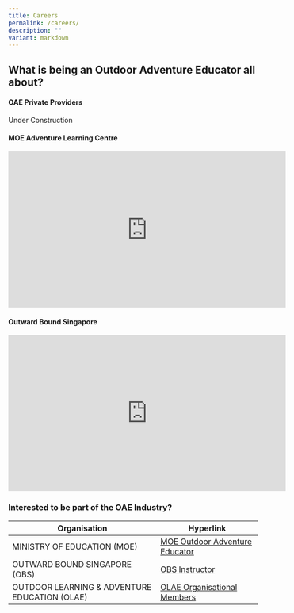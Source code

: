 ```yaml
---
title: Careers
permalink: /careers/
description: ""
variant: markdown
---
```

## What is being an Outdoor Adventure Educator all about?

#### OAE Private Providers
Under Construction

#### MOE Adventure Learning Centre
<iframe allowfullscreen="" allow="accelerometer; autoplay; clipboard-write; encrypted-media; gyroscope; picture-in-picture; web-share" frameborder="0" title="YouTube video player" src="https://www.youtube.com/embed/o8CbIYTEob8?si=1I0rJ1JMd4u_tAEG" height="315" width="560"></iframe>

#### Outward Bound Singapore
<iframe allowfullscreen="" allow="accelerometer; autoplay; clipboard-write; encrypted-media; gyroscope; picture-in-picture; web-share" frameborder="0" title="YouTube video player" src="https://www.youtube.com/embed/xOPlalbQ_UE?si=kv98WLs0u3E9ETag" height="315" width="560"></iframe>

### Interested to be part of the OAE Industry?
	
| Organisation | Hyperlink |
| -------- | -------- |
| MINISTRY OF EDUCATION (MOE) | [MOE Outdoor Adventure Educator](https://www.moe.gov.sg/careers/non-teaching-careers/outdoor-adventure-educator) | 
|OUTWARD BOUND SINGAPORE (OBS) | [OBS Instructor](https://www.nyc.gov.sg/en/obs/career) |
| OUTDOOR LEARNING &amp; ADVENTURE EDUCATION (OLAE) | [OLAE Organisational Members](https://www.olae.sg/our-members) |